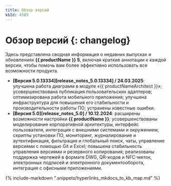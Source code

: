 ```yaml
---
title: Обзор версий
kbId: 4589
---
```


# Обзор версий {: changelog}

Здесь представлена сводная информация о недавних выпусках и обновлениях **{{ productName }} 5**, включая краткие аннотации к каждой версии, чтобы помочь вам более эффективно использовать все возможности продукта.

- **[Версия 5.0.13334][release_notes_5.0.13334] / 24.03.2025**: улучшена работа диаграмм в модуле «{{ productNameArchitect }}»; усовершенствована публикация пользовательских адаптеров; оптимизирована работа мобильного приложения; улучшена инфраструктура для повышения его стабильности и производительности работы ПО; устранены известные ошибки.
- **[Версия 5.0][release_notes_5.0] / 10.12.2024**: расширены возможности настройки **{{ productName }}**; усовершенствованы моделирование корпоративной архитектуры, интерфейс пользователя, интеграция с внешними системами и окружением, скрипты установки ПО, мониторинг, журналирование и аутентификация, фильтрация и глобальный поиск, чаты, управление версиями с помощью Git и Excel; повышена стабильность управления версиями и резервного копирования; реализованы поддержка чертежей в формате DWG, QR-кодов и NFC-меток, электронных подписей и электронного документооборота, интеграция с офисными приложениями.

{% include-markdown ".snippets/hyperlinks_mkdocs_to_kb_map.md" %}

